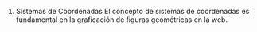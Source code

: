 1. Sistemas de Coordenadas
El concepto de sistemas de coordenadas es fundamental en la graficación de figuras geométricas en la web.
